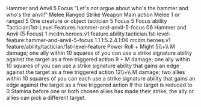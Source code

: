 <ability>
  <name>Hammer and Anvil</name>
  <cost>5 Focus</cost>
  <flavor>&quot;Let&apos;s not argue about who&apos;s the hammer and who&apos;s the anvil!&quot;</flavor>
  <keywords>
    <keyword>Melee</keyword>
    <keyword>Ranged</keyword>
    <keyword>Strike</keyword>
    <keyword>Weapon</keyword>
  </keywords>
  <type>Main action</type>
  <distance>Melee 1 or ranged 5</distance>
  <target>One creature or object</target>
  <metadata>
    <class>tactician</class>
    <cost>5 Focus</cost>
    <cost_amount>5</cost_amount>
    <cost_resource>Focus</cost_resource>
    <feature_type>ability</feature_type>
    <file_dpath>Tactician/1st-Level Features</file_dpath>
    <item_id>hammer-and-anvil-5-focus</item_id>
    <item_index>06</item_index>
    <item_name>Hammer and Anvil (5 Focus)</item_name>
    <level>1</level>
    <scc>mcdm.heroes.v1:feature.ability.tactician.1st-level-feature:hammer-and-anvil-5-focus</scc>
    <scdc>1.1.1:5.2.4.1:06</scdc>
    <source>mcdm.heroes.v1</source>
    <type>feature/ability/tactician/1st-level-feature</type>
  </metadata>
  <effects>
    <effect type="roll">
      <roll>Power Roll + Might</roll>
      <t1>5\\+\\ M damage; one ally within 10 squares of you can use a strike signature ability against the target as a free triggered action</t1>
      <t2>9 + M damage; one ally within 10 squares of you can use a strike signature ability that gains an edge against the target as a free triggered action</t2>
      <t3>12\\+\\ M damage; two allies within 10 squares of you can each use a strike signature ability that gains an edge against the target as a free triggered action</t3>
    </effect>
    <effect type="mundane">If the target is reduced to 0 Stamina before one or both chosen allies has made their strike, the ally or allies can pick a different target.</effect>
  </effects>
</ability>
